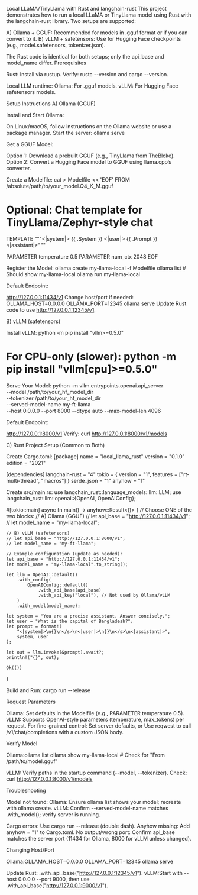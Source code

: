 Local LLaMA/TinyLlama with Rust and langchain-rust
This project demonstrates how to run a local LLaMA or TinyLlama model using Rust with the langchain-rust library. Two setups are supported:

A) Ollama + GGUF: Recommended for models in .gguf format or if you can convert to it.
B) vLLM + safetensors: Use for Hugging Face checkpoints (e.g., model.safetensors, tokenizer.json).

The Rust code is identical for both setups; only the api_base and model_name differ.
Prerequisites

Rust: Install via rustup.
Verify: rustc --version and cargo --version.


Local LLM runtime:
Ollama: For .gguf models.
vLLM: For Hugging Face safetensors models.



Setup Instructions
A) Ollama (GGUF)

Install and Start Ollama:

On Linux/macOS, follow instructions on the Ollama website or use a package manager.
Start the server: ollama serve


Get a GGUF Model:

Option 1: Download a prebuilt GGUF (e.g., TinyLlama from TheBloke).
Option 2: Convert a Hugging Face model to GGUF using llama.cpp’s converter.


Create a Modelfile:
cat > Modelfile << 'EOF'
FROM /absolute/path/to/your_model.Q4_K_M.gguf

# Optional: Chat template for TinyLlama/Zephyr-style chat
TEMPLATE """<|system|>
{{ .System }}</s>
<|user|>
{{ .Prompt }}</s>
<|assistant|>"""

PARAMETER temperature 0.5
PARAMETER num_ctx 2048
EOF


Register the Model:
ollama create my-llama-local -f Modelfile
ollama list  # Should show my-llama-local
ollama run my-llama-local


Default Endpoint:

http://127.0.0.1:11434/v1
Change host/port if needed: OLLAMA_HOST=0.0.0.0 OLLAMA_PORT=12345 ollama serve
Update Rust code to use http://127.0.0.1:12345/v1.



B) vLLM (safetensors)

Install vLLM:
python -m pip install "vllm>=0.5.0"
# For CPU-only (slower): python -m pip install "vllm[cpu]>=0.5.0"


Serve Your Model:
python -m vllm.entrypoints.openai.api_server \
  --model /path/to/your_hf_model_dir \
  --tokenizer /path/to/your_hf_model_dir \
  --served-model-name my-ft-llama \
  --host 0.0.0.0 --port 8000 --dtype auto --max-model-len 4096


Default Endpoint:

http://127.0.0.1:8000/v1
Verify: curl http://127.0.0.1:8000/v1/models



C) Rust Project Setup (Common to Both)

Create Cargo.toml:
[package]
name = "local_llama_rust"
version = "0.1.0"
edition = "2021"

[dependencies]
langchain-rust = "4"
tokio = { version = "1", features = ["rt-multi-thread", "macros"] }
serde_json = "1"
anyhow = "1"


Create src/main.rs:
use langchain_rust::language_models::llm::LLM;
use langchain_rust::llm::openai::{OpenAI, OpenAIConfig};

#[tokio::main]
async fn main() -> anyhow::Result<()> {
    // Choose ONE of the two blocks:
    // A) Ollama (GGUF)
    // let api_base = "http://127.0.0.1:11434/v1";
    // let model_name = "my-llama-local";

    // B) vLLM (safetensors)
    // let api_base = "http://127.0.0.1:8000/v1";
    // let model_name = "my-ft-llama";

    // Example configuration (update as needed):
    let api_base = "http://127.0.0.1:11434/v1";
    let model_name = "my-llama-local".to_string();

    let llm = OpenAI::default()
        .with_config(
            OpenAIConfig::default()
                .with_api_base(api_base)
                .with_api_key("local"), // Not used by Ollama/vLLM
        )
        .with_model(model_name);

    let system = "You are a precise assistant. Answer concisely.";
    let user = "What is the capital of Bangladesh?";
    let prompt = format!(
        "<|system|>\n{}\n</s>\n<|user|>\n{}\n</s>\n<|assistant|>",
        system, user
    );

    let out = llm.invoke(&prompt).await?;
    println!("{}", out);

    Ok(())
}


Build and Run:
cargo run --release



Request Parameters

Ollama: Set defaults in the Modelfile (e.g., PARAMETER temperature 0.5).
vLLM: Supports OpenAI-style parameters (temperature, max_tokens) per request. For fine-grained control:
Set server defaults, or
Use reqwest to call /v1/chat/completions with a custom JSON body.



Verify Model

Ollama:ollama list
ollama show my-llama-local  # Check for "From /path/to/model.gguf"


vLLM:
Verify paths in the startup command (--model, --tokenizer).
Check: curl http://127.0.0.1:8000/v1/models



Troubleshooting

Model not found:
Ollama: Ensure ollama list shows your model; recreate with ollama create.
vLLM: Confirm --served-model-name matches .with_model(); verify server is running.


Cargo errors: Use cargo run --release (double dash).
Anyhow missing: Add anyhow = "1" to Cargo.toml.
No output/wrong port: Confirm api_base matches the server port (11434 for Ollama, 8000 for vLLM unless changed).

Changing Host/Port

Ollama:OLLAMA_HOST=0.0.0.0 OLLAMA_PORT=12345 ollama serve

Update Rust: .with_api_base("http://127.0.0.1:12345/v1").
vLLM:Start with --host 0.0.0.0 --port 9000, then use .with_api_base("http://127.0.0.1:9000/v1").